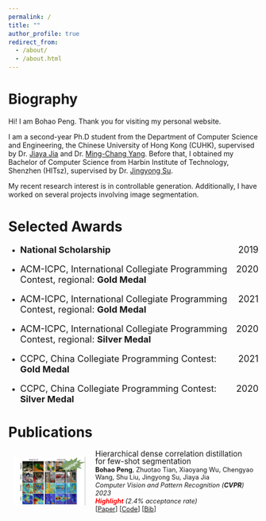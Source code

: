 ```yaml
---
permalink: /
title: ""
author_profile: true
redirect_from: 
  - /about/
  - /about.html
---
```


Biography
======
Hi! I am Bohao Peng. Thank you for visiting my personal website.

I am a second-year Ph.D student from the Department of Computer Science and Engineering, the Chinese University of Hong Kong (CUHK), supervised by Dr. [Jiaya Jia](https://jiaya.me/home) and Dr. [Ming-Chang Yang](https://www.cse.cuhk.edu.hk/~mcyang/). Before that, I obtained my Bachelor of Computer Science from Harbin Institute of Technology, Shenzhen (HITsz), supervised by Dr. [Jingyong Su](https://faculty.hitsz.edu.cn/sujingyong).

My recent research interest is in controllable generation. Additionally, I have worked on several projects involving image segmentation.


Selected Awards
======
* <p style="display: flex; justify-content: space-between;font-size: 18px;"><span><strong>National Scholarship </strong></span><span style="margin-left: auto;">2019</span></p>
* <p style="display: flex; justify-content: space-between;font-size: 18px;"><span>ACM-ICPC, International Collegiate Programming Contest, regional: <strong>Gold Medal</strong></span><span style="margin-left: auto;">2020</span></p> 
* <p style="display: flex; justify-content: space-between;font-size: 18px;"><span>ACM-ICPC, International Collegiate Programming Contest, regional: <strong>Gold Medal</strong></span><span style="margin-left: auto;">2021</span></p> 
* <p style="display: flex; justify-content: space-between;font-size: 18px;"><span>ACM-ICPC, International Collegiate Programming Contest, regional: <strong>Silver Medal</strong></span><span style="margin-left: auto;">2020</span></p> 
* <p style="display: flex; justify-content: space-between;font-size: 18px;"><span>CCPC, China Collegiate Programming Contest: <strong>Gold Medal</strong></span><span style="margin-left: auto;">2021</span></p> 
* <p style="display: flex; justify-content: space-between;font-size: 18px;"><span>CCPC, China Collegiate Programming Contest: <strong>Silver Medal</strong></span><span style="margin-left: auto;">2020</span></p> 

Publications
======




<div style="display: flex; align-items: center; margin: 10px;">
  <div style="flex: 0 0 30%; margin-right: 20px; font-size: 0;">
    <img src="files/publications/images/2023CVPR_HDMNet.jpg" style="display: block; width: 100%; height: auto; object-fit: cover;" alt="hdnet">
  </div>
  <div style="flex: 1; display: flex; flex-direction: column; justify-content: center;">
    <p style="line-height: 1.0; font-size: 1.1em; margin: 0;">
      <a href="https://openaccess.thecvf.com/content/CVPR2023/papers/Peng_Hierarchical_Dense_Correlation_Distillation_for_Few-Shot_Segmentation_CVPR_2023_paper.pdf" style="text-decoration: none;">Hierarchical dense correlation distillation for few-shot segmentation</a><br>
      <small><strong>Bohao Peng</strong>, Zhuotao Tian, Xiaoyang Wu, Chengyao Wang, Shu Liu, Jingyong Su, Jiaya Jia</small><br>
      <small><em>Computer Vision and Pattern Recognition (<strong>CVPR</strong>) 2023 <br> <strong><span style="color: red;">Highlight</span></strong> (2.4% acceptance rate)</em></small><br>
      <small>[<a href="https://openaccess.thecvf.com/content/CVPR2023/papers/Peng_Hierarchical_Dense_Correlation_Distillation_for_Few-Shot_Segmentation_CVPR_2023_paper.pdf">Paper</a>] [<a href="https://github.com/Pbihao/HDMNet">Code</a>] [<a href="files/publications/bibs/2023CVPR_HDMNet.txt">Bib</a>]</small>
    </p>
  </div>
</div>




<!-- 

This is the front page of a website that is powered by the [Academic Pages template](https://github.com/academicpages/academicpages.github.io) and hosted on GitHub pages. [GitHub pages](https://pages.github.com) is a free service in which websites are built and hosted from code and data stored in a GitHub repository, automatically updating when a new commit is made to the respository. This template was forked from the [Minimal Mistakes Jekyll Theme](https://mmistakes.github.io/minimal-mistakes/) created by Michael Rose, and then extended to support the kinds of content that academics have: publications, talks, teaching, a portfolio, blog posts, and a dynamically-generated CV. You can fork [this repository](https://github.com/academicpages/academicpages.github.io) right now, modify the configuration and markdown files, add your own PDFs and other content, and have your own site for free, with no ads! An older version of this template powers my own personal website at [stuartgeiger.com](http://stuartgeiger.com), which uses [this Github repository](https://github.com/staeiou/staeiou.github.io).

A data-driven personal website
======
Like many other Jekyll-based GitHub Pages templates, Academic Pages makes you separate the website's content from its form. The content & metadata of your website are in structured markdown files, while various other files constitute the theme, specifying how to transform that content & metadata into HTML pages. You keep these various markdown (.md), YAML (.yml), HTML, and CSS files in a public GitHub repository. Each time you commit and push an update to the repository, the [GitHub pages](https://pages.github.com/) service creates static HTML pages based on these files, which are hosted on GitHub's servers free of charge.

Many of the features of dynamic content management systems (like Wordpress) can be achieved in this fashion, using a fraction of the computational resources and with far less vulnerability to hacking and DDoSing. You can also modify the theme to your heart's content without touching the content of your site. If you get to a point where you've broken something in Jekyll/HTML/CSS beyond repair, your markdown files describing your talks, publications, etc. are safe. You can rollback the changes or even delete the repository and start over -- just be sure to save the markdown files! Finally, you can also write scripts that process the structured data on the site, such as [this one](https://github.com/academicpages/academicpages.github.io/blob/master/talkmap.ipynb) that analyzes metadata in pages about talks to display [a map of every location you've given a talk](https://academicpages.github.io/talkmap.html).

Getting started
======
1. Register a GitHub account if you don't have one and confirm your e-mail (required!)
1. Fork [this repository](https://github.com/academicpages/academicpages.github.io) by clicking the "fork" button in the top right. 
1. Go to the repository's settings (rightmost item in the tabs that start with "Code", should be below "Unwatch"). Rename the repository "[your GitHub username].github.io", which will also be your website's URL.
1. Set site-wide configuration and create content & metadata (see below -- also see [this set of diffs](http://archive.is/3TPas) showing what files were changed to set up [an example site](https://getorg-testacct.github.io) for a user with the username "getorg-testacct")
1. Upload any files (like PDFs, .zip files, etc.) to the files/ directory. They will appear at https://[your GitHub username].github.io/files/example.pdf.  
1. Check status by going to the repository settings, in the "GitHub pages" section

Site-wide configuration
------
The main configuration file for the site is in the base directory in [_config.yml](https://github.com/academicpages/academicpages.github.io/blob/master/_config.yml), which defines the content in the sidebars and other site-wide features. You will need to replace the default variables with ones about yourself and your site's github repository. The configuration file for the top menu is in [_data/navigation.yml](https://github.com/academicpages/academicpages.github.io/blob/master/_data/navigation.yml). For example, if you don't have a portfolio or blog posts, you can remove those items from that navigation.yml file to remove them from the header. 

Create content & metadata
------
For site content, there is one markdown file for each type of content, which are stored in directories like _publications, _talks, _posts, _teaching, or _pages. For example, each talk is a markdown file in the [_talks directory](https://github.com/academicpages/academicpages.github.io/tree/master/_talks). At the top of each markdown file is structured data in YAML about the talk, which the theme will parse to do lots of cool stuff. The same structured data about a talk is used to generate the list of talks on the [Talks page](https://academicpages.github.io/talks), each [individual page](https://academicpages.github.io/talks/2012-03-01-talk-1) for specific talks, the talks section for the [CV page](https://academicpages.github.io/cv), and the [map of places you've given a talk](https://academicpages.github.io/talkmap.html) (if you run this [python file](https://github.com/academicpages/academicpages.github.io/blob/master/talkmap.py) or [Jupyter notebook](https://github.com/academicpages/academicpages.github.io/blob/master/talkmap.ipynb), which creates the HTML for the map based on the contents of the _talks directory).

**Markdown generator**

I have also created [a set of Jupyter notebooks](https://github.com/academicpages/academicpages.github.io/tree/master/markdown_generator
) that converts a CSV containing structured data about talks or presentations into individual markdown files that will be properly formatted for the Academic Pages template. The sample CSVs in that directory are the ones I used to create my own personal website at stuartgeiger.com. My usual workflow is that I keep a spreadsheet of my publications and talks, then run the code in these notebooks to generate the markdown files, then commit and push them to the GitHub repository.

How to edit your site's GitHub repository
------
Many people use a git client to create files on their local computer and then push them to GitHub's servers. If you are not familiar with git, you can directly edit these configuration and markdown files directly in the github.com interface. Navigate to a file (like [this one](https://github.com/academicpages/academicpages.github.io/blob/master/_talks/2012-03-01-talk-1.md) and click the pencil icon in the top right of the content preview (to the right of the "Raw | Blame | History" buttons). You can delete a file by clicking the trashcan icon to the right of the pencil icon. You can also create new files or upload files by navigating to a directory and clicking the "Create new file" or "Upload files" buttons. 

Example: editing a markdown file for a talk
![Editing a markdown file for a talk](/images/editing-talk.png)

For more info
------
More info about configuring Academic Pages can be found in [the guide](https://academicpages.github.io/markdown/). The [guides for the Minimal Mistakes theme](https://mmistakes.github.io/minimal-mistakes/docs/configuration/) (which this theme was forked from) might also be helpful. -->


